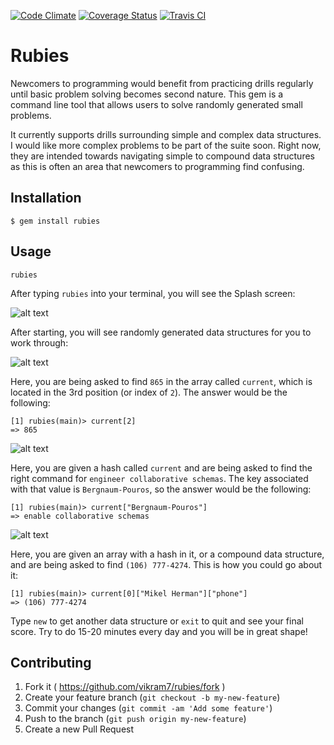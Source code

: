 [![Code Climate](https://codeclimate.com/github/vikram7/rubies/badges/gpa.svg)](https://codeclimate.com/github/vikram7/rubies) [![Coverage Status](https://coveralls.io/repos/github/vikram7/rubies/badge.svg?branch=master)](https://coveralls.io/github/vikram7/rubies?branch=master) [![Travis CI](https://travis-ci.org/vikram7/rubies.svg?branch=master)](https://travis-ci.org/vikram7/rubies.svg?branch=master)

# Rubies

Newcomers to programming would benefit from practicing drills regularly until basic problem solving becomes second nature. This gem is a command line tool that allows users to solve randomly generated small problems.

It currently supports drills surrounding simple and complex data structures. I would like more complex problems to be part of the suite soon. Right now, they are intended towards navigating simple to compound data structures as this is often an area that newcomers to programming find confusing.

## Installation

    $ gem install rubies

## Usage

```
rubies
```

After typing `rubies` into your terminal, you will see the Splash screen:

![alt text](http://i.imgur.com/PGvyVEC.png)

After starting, you will see randomly generated data structures for you to work through:

![alt text](http://i.imgur.com/zCHl7Sq.png)

Here, you are being asked to find `865` in the array called `current`, which is located in the 3rd position (or index of `2`). The answer would be the following:

```
[1] rubies(main)> current[2]
=> 865
```

![alt text](http://i.imgur.com/MYH1ynW.png)

Here, you are given a hash called `current` and are being asked to find the right command for `engineer collaborative schemas`. The key associated with that value is `Bergnaum-Pouros`, so the answer would be the following:

```
[1] rubies(main)> current["Bergnaum-Pouros"]
=> enable collaborative schemas
```

![alt text](http://i.imgur.com/DIjspdO.png)

Here, you are given an array with a hash in it, or a compound data structure, and are being asked to find `(106) 777-4274`. This is how you could go about it:

```
[1] rubies(main)> current[0]["Mikel Herman"]["phone"]
=> (106) 777-4274
```

Type `new` to get another data structure or `exit` to quit and see your final score. Try to do 15-20 minutes every day and you will be in great shape!

## Contributing

1. Fork it ( https://github.com/vikram7/rubies/fork )
2. Create your feature branch (`git checkout -b my-new-feature`)
3. Commit your changes (`git commit -am 'Add some feature'`)
4. Push to the branch (`git push origin my-new-feature`)
5. Create a new Pull Request
